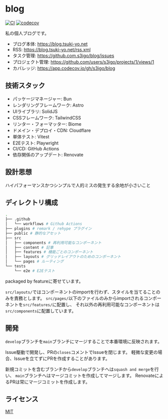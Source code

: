 # blog

[![CI](https://github.com/s3igo/blog/actions/workflows/ci.yml/badge.svg)](https://github.com/s3igo/blog/actions/workflows/ci.yml)
[![codecov](https://codecov.io/gh/s3igo/blog/branch/develop/graph/badge.svg?token=P01847QGIK)](https://codecov.io/gh/s3igo/blog)

私の個人ブログです。

- ブログ本体: https://blog.tsuki-yo.net
- RSS: https://blog.tsuki-yo.net/rss.xml
- タスク管理: https://github.com.s3igo/blog/issues
- プロジェクト管理: https://github.com/users/s3igo/projects/1/views/1
- カバレッジ: https://app.codecov.io/gh/s3igo/blog

## 技術スタック

- パッケージマネージャー: Bun
- レンダリングフレームワーク: Astro
- UIライブラリ: SolidJS
- CSSフレームワーク: TailwindCSS
- リンター・フォーマッター: Biome
- ドメイン・デプロイ・CDN: Cloudflare
- 単体テスト: Vitest
- E2Eテスト: Playwright
- CI/CD: GitHub Actions
- 依存関係のアップデート: Renovate

## 設計思想

ハイパフォーマンスかつシンプルで人的ミスの発生する余地が小さいこと

## ディレクトリ構成

```sh
.
├── .github
│   └── workflows # Github Actions
├── plugins # remark / rehype プラグイン
├── public # 静的なアセット
├── src
│   ├── components # 再利用可能なコンポーネント
│   ├── content # 記事
│   ├── features # 機能ごとのコンポーネント
│   ├── layouts # グリッドレイアウトのためのコンポーネント
│   └── pages # ルーティング
└── tests
    └── e2e # E2Eテスト
```
packaged by featureに寄せています。

`src/layouts/`ではコンポーネントのimportを行わず、スタイルを当てることのみを責務とします。
`src/pages/`以下のファイルのみからimportされるコンポーネントを`src/features/`に配置し、
それ以外の再利用可能なコンポーネントは`src/components`に配置しています。

## 開発

`develop`ブランチを`main`ブランチにマージすることで本番環境に反映されます。

Issue駆動で開発し、PRの`closes`コメントでIssueを閉じます。
軽微な変更の場合、Issueを立てずにPRを作成することがあります。

新規コミットを含むブランチから`develop`ブランチへは`squash and merge`を行い、
`main`ブランチへはマージコミットを作成してマージします。
RenovateによるPRは常にマージコミットを作成します。

## ライセンス

[MIT](LICENSE)
